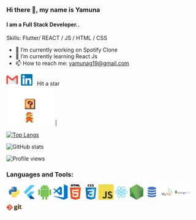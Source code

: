 ### Hi there 👋, my name is Yamuna
#### I am a Full Stack Developer..

Skills: Flutter/ REACT / JS / HTML / CSS

- 🔭 I’m currently working on Spotify Clone 
- 🌱 I’m currently learning React Js 
- 📫 How to reach me: yamunag19@gmail.com  

<a href="mailto:yamunag19@gmail.com" alt="Contact me"><code><img  height="30" src="https://github.com/harshalrj25/MasterAssetsRepo/blob/master/gmail.svg"></code></a>
&nbsp;<a href="https://www.linkedin.com/in/https://www.linkedin.com/in/yamuna-g-978088180/" alt="Linkedin"><code><img  height="30" src="https://github.com/harshalrj25/MasterAssetsRepo/blob/master/linkedin.svg"></code></a>
&nbsp; Hit a star<br><a href="https://github.com/yamuna1996d/"><img height="100" src="https://github.com/harshalrj25/MasterAssetsRepo/blob/master/mario.gif"></a></d> |


[![Top Langs](https://github-readme-stats.vercel.app/api/top-langs/?username=yamuna1996d)](https://github.com/anuraghazra/github-readme-stats)

![GitHub stats](https://github-readme-stats.vercel.app/api?username=yamuna1996d&show_icons=true)  

![Profile views](https://gpvc.arturio.dev/yamuna1996d)  

### Languages and Tools:
<img align="left" alt="Python" width="40px" src="https://raw.githubusercontent.com/github/explore/80688e429a7d4ef2fca1e82350fe8e3517d3494d/topics/python/python.png" />
<img align="left" alt="Flutter" width="40px" src="https://raw.githubusercontent.com/github/explore/80688e429a7d4ef2fca1e82350fe8e3517d3494d/topics/flutter/flutter.png" />
<img align="left" alt="Android" width="40px" src="https://raw.githubusercontent.com/github/explore/80688e429a7d4ef2fca1e82350fe8e3517d3494d/topics/android/android.png" />
<img align="left" alt="Visual Studio Code" width="40px" src="https://raw.githubusercontent.com/github/explore/80688e429a7d4ef2fca1e82350fe8e3517d3494d/topics/visual-studio-code/visual-studio-code.png" />
<img align="left" alt="HTML5" width="40px" src="https://raw.githubusercontent.com/github/explore/80688e429a7d4ef2fca1e82350fe8e3517d3494d/topics/html/html.png" />
<img align="left" alt="CSS3" width="40px" src="https://raw.githubusercontent.com/github/explore/80688e429a7d4ef2fca1e82350fe8e3517d3494d/topics/css/css.png" />
<img align="left" alt="JavaScript" width="40px" src="https://raw.githubusercontent.com/github/explore/80688e429a7d4ef2fca1e82350fe8e3517d3494d/topics/javascript/javascript.png" />
<img align="left" alt="React" width="40px" src="https://raw.githubusercontent.com/github/explore/80688e429a7d4ef2fca1e82350fe8e3517d3494d/topics/react/react.png" />
<img align="left" alt="Node.js" width="40px" src="https://raw.githubusercontent.com/github/explore/80688e429a7d4ef2fca1e82350fe8e3517d3494d/topics/nodejs/nodejs.png" />
<img align="left" alt="SQL" width="40px" src="https://raw.githubusercontent.com/github/explore/80688e429a7d4ef2fca1e82350fe8e3517d3494d/topics/sql/sql.png" />
<img align="left" alt="MySQL" width="40px" src="https://raw.githubusercontent.com/github/explore/80688e429a7d4ef2fca1e82350fe8e3517d3494d/topics/mysql/mysql.png" />
<img align="left" alt="MongoDB" width="40px" src="https://raw.githubusercontent.com/github/explore/80688e429a7d4ef2fca1e82350fe8e3517d3494d/topics/mongodb/mongodb.png" />
<img align="left" alt="Git" width="40px" src="https://raw.githubusercontent.com/github/explore/80688e429a7d4ef2fca1e82350fe8e3517d3494d/topics/git/git.png" />

